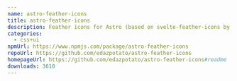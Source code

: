 ```yaml
---
name: astro-feather-icons
title: astro-feather-icons
description: Feather icons for Astro (based on svelte-feather-icons by dylanblokhuis)
categories:
  - css+ui
npmUrl: https://www.npmjs.com/package/astro-feather-icons
repoUrl: https://github.com/edazpotato/astro-feather-icons
homepageUrl: https://github.com/edazpotato/astro-feather-icons#readme
downloads: 3610
---
```

